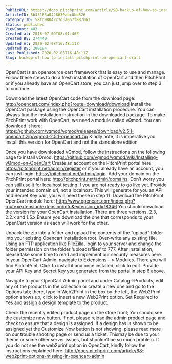 ```yaml
---
PublicURL: https://docs.pitchprint.com/article/98-backup-of-how-to-install-pitchprint-on-opencart-draft
ArticleID: 5b43166a0428630abc0bd526
Category ID: 58fd98042c7d3a057f887b63
Status: published
ViewCount: 483
Created at: 2018-07-09T08:01:46Z
Created By: 274440
Updated At: 2020-02-08T16:48:11Z
Updated By: 188184
Last Published: 2020-02-08T16:48:11Z
Slug: backup-of-how-to-install-pitchprint-on-opencart-draft
---
```


OpenCart is an opensource cart framework that is easy to use and manage. Follow these steps to do a fresh installation of OpenCart and then PitchPrint or if you already have an OpenCart store, you can just jump over to step 3 to continue.

Download the latest OpenCart code from the download page:  http://opencart.com/index.php?route=download/download
Install the OpenCart package using the OpenCart installation procedure. You can always find the installation instruction in the downloaded package.
To make PitchPrint work with OpenCart, we need a module called vQmod. You can download it here: https://github.com/vqmod/vqmod/releases/download/v2.5.1-opencart.zip/vqmod-2.5.1-opencart.zip
   Kindly note, it is imperative you install this version for OpenCart and not the standalone edition

Once you have downloaded vQmod, follow the instructions on the following page to install vQmod: https://github.com/vqmod/vqmod/wiki/Installing-vQmod-on-OpenCart
Create an account on the PitchPrint portal here: https://pitchprint.net/admin/register or if you already have an account, you can just login: https://pitchprint.net/admin/login.
Add your domain on the PitchPrint portal here: http://pitchprint.net/admin/domains. Don’t worry you can still use it for localhost testing if you are not ready to go live yet. Provide your intended domain url, not a localhost. This will generate for you an API and Secret Key pair, you will need these in step 11.
Download the PitchPrint OpenCart module here: http://www.opencart.com/index.php?route=extension/extension/info&extension_id=18346 You should download the version for your OpenCart installation.
   There are three versions, 2.3, 2.2.x and 1.5.x Ensure you download the one that corresponds to your OpenCart version as each will work for the other.

Unpack the zip into a folder and upload the contents of the “upload” folder into your existing Opencart installation root. Over-write any existing file.
Using an FTP application like FileZilla, login to your server and change the folder permission on the folder ‘uploads/files’ to 777. After installation, please take some time to read and implement our security measures here.
In your OpenCart Admin, navigate to Extensions – > Modules. There you will find PictchPrint. Click to install it and once installed, click to edit.
Provide your API Key and Secret Key you generated from the portal in step 6 above.

Navigate to your OpenCart Admin panel and under Catalog->Products, edit any of the products in the collection or create a new one and go to the Options tab; there, type in Web2Print in the box by the left, the Web2Print option shows up, click to insert a new Web2Print option. Set Required to Yes and assign a design template to the product.

Check the recently edited product page on the store front; You should see the customize now button. If not, please reload the admin product page and check to ensure that a design is assigned. If a design has is shown to be assigned yet the Customize Now button is not showing, please read more on our trouble shooting page or send us a ticket. Thismay be due to your theme or some other server issues, but shouldn’t be so much problem.
 If you do not see the web2print option in OpenCart, kindly follow the instructions explained here: 
http://docs.pitchprint.com/article/68-web2print-options-missing-in-opencart-admin
